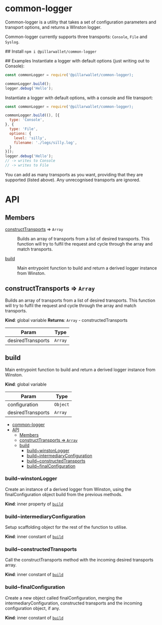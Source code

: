 # common-logger
Common-logger is a utility that takes a set of configuration parameters and transport options, and returns a WInston logger.

Common-logger currently supports three transports: `Console`, `File` and `Syslog`.

## Install
`npm i @pillarwallet/common-logger`

## Examples
Instantiate a logger with default options (just writing out to Console):

```javascript
const commonLogger = require('@pillarwallet/common-logger);

commonLogger.build();
logger.debug('Hello');
```

Instantiate a logger with default options, with a console and file transport:

```javascript
const commonLogger = require('@pillarwallet/common-logger);

commonLogger.build((), [{
  type: 'Console',
}, {
  type: 'File',
  options: {
    level: 'silly',
    filename: './logs/silly.log',
  }
}]);
logger.debug('Hello');
// -> writes to Console
// -> writes to File
```

You can add as many transports as you want, providing that they are supported (listed above). Any unrecognised transports are ignored.

# API

## Members

<dl>
<dt><a href="#constructTransports">constructTransports</a> ⇒ <code>Array</code></dt>
<dd><p>Builds an array of transports from a
list of desired transports. This function will try
to fulfil the request and cycle through the array
and match transports.</p>
</dd>
<dt><a href="#build">build</a></dt>
<dd><p>Main entrypoint function to build and return
a derived logger instance from Winston.</p>
</dd>
</dl>

<a name="constructTransports"></a>

## constructTransports ⇒ <code>Array</code>
Builds an array of transports from a
list of desired transports. This function will try
to fulfil the request and cycle through the array
and match transports.

**Kind**: global variable
**Returns**: <code>Array</code> - constructedTransports

| Param | Type |
| --- | --- |
| desiredTransports | <code>Array</code> |

<a name="build"></a>

## build
Main entrypoint function to build and return
a derived logger instance from Winston.

**Kind**: global variable

| Param | Type |
| --- | --- |
| configuration | <code>Object</code> |
| desiredTransports | <code>Array</code> |


- [common-logger](#common-logger)
- [API](#api)
  - [Members](#members)
  - [constructTransports ⇒ <code>Array</code>](#constructtransports-%E2%87%92-codearraycode)
  - [build](#build)
    - [build~winstonLogger](#buildwinstonlogger)
    - [build~intermediaryConfiguration](#buildintermediaryconfiguration)
    - [build~constructedTransports](#buildconstructedtransports)
    - [build~finalConfiguration](#buildfinalconfiguration)

<a name="build..winstonLogger"></a>

### build~winstonLogger
Create an instance of a derived logger from Winston,
using the finalConfiguration object build from the
previous methods.

**Kind**: inner property of [<code>build</code>](#build)
<a name="build..intermediaryConfiguration"></a>

### build~intermediaryConfiguration
Setup scaffolding object for the
rest of the function to utilise.

**Kind**: inner constant of [<code>build</code>](#build)
<a name="build..constructedTransports"></a>

### build~constructedTransports
Call the constructTransports method with the
incoming desired transports array.

**Kind**: inner constant of [<code>build</code>](#build)
<a name="build..finalConfiguration"></a>

### build~finalConfiguration
Create a new object called finalConfiguration, merging
the intermediaryConfiguration, constructed transports
and the incoming configuration object, if any.

**Kind**: inner constant of [<code>build</code>](#build)

